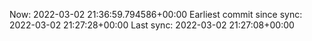 Now: 2022-03-02 21:36:59.794586+00:00 Earliest commit since sync: 2022-03-02 21:27:28+00:00 Last sync: 2022-03-02 21:27:08+00:00
